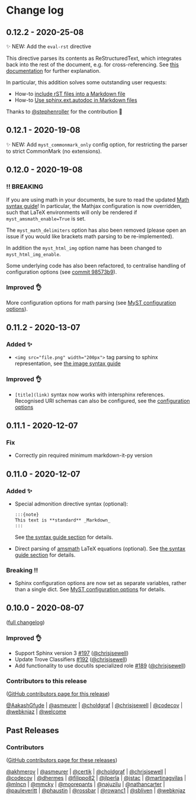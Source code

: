 # Change log

## 0.12.2 - 2020-25-08

✨ NEW: Add the `eval-rst` directive

This directive parses its contents as ReStructuredText, which integrates back into the rest of the document, e.g. for cross-referencing. See [this documentation](https://myst-parser.readthedocs.io/en/latest/using/syntax.html#how-directives-parse-content) for further explanation.

In particular, this addition solves some outstanding user requests:

- How-to [include rST files into a Markdown file](https://myst-parser.readthedocs.io/en/latest/using/howto.html#include-rst-files-into-a-markdown-file)
- How-to [Use sphinx.ext.autodoc in Markdown files](https://myst-parser.readthedocs.io/en/latest/using/howto.html#use-sphinx-ext-autodoc-in-markdown-files)

Thanks to [@stephenroller](https://github.com/stephenroller) for the contribution 🎉

## 0.12.1 - 2020-19-08

✨ NEW: Add `myst_commonmark_only` config option, for restricting the parser to strict CommonMark (no extensions).

## 0.12.0 - 2020-19-08

### ‼️ BREAKING

If you are using math in your documents, be sure to read the updated [Math syntax guide](https://myst-parser.readthedocs.io/en/latest/using/syntax.html#math-shortcuts)!
In particular, the Mathjax configuration is now overridden, such that LaTeX environments will only be rendered if `myst_amsmath_enable=True` is set.

The `myst_math_delimiters` option has also been removed (please open an issue if you would like brackets math parsing to be re-implemented).

In addition the `myst_html_img` option name has been changed to `myst_html_img_enable`.

Some underlying code has also been refactored, to centralise handling of configuration options (see [commit 98573b9](https://github.com/executablebooks/MyST-Parser/commit/98573b9c6e3602ab31d627b5266ae5c1ba2c9e5f)).

### Improved 👌

More configuration options for math parsing (see [MyST configuration options](https://myst-parser.readthedocs.io/en/latest/using/intro.html#myst-configuration-options)).

## 0.11.2 - 2020-13-07

### Added ✨

- `<img src="file.png" width="200px">` tag parsing to sphinx representation, see [the image syntax guide](https://myst-parser.readthedocs.io/en/latest/using/syntax.html#images)

### Improved 👌

- `[title](link)` syntax now works with intersphinx references.
  Recognised URI schemas can also be configured, see the [configuration options](https://myst-parser.readthedocs.io/en/latest/using/intro.html#myst-configuration-options)

## 0.11.1 - 2020-12-07

### Fix

- Correctly pin required minimum markdown-it-py version

## 0.11.0 - 2020-12-07

### Added ✨

* Special admonition directive syntax (optional):

  ```md
  :::{note}
  This text is **standard** _Markdown_
  :::
  ```

  See [the syntax guide section](https://myst-parser.readthedocs.io/en/latest/using/syntax.html#admonition-directives-special-syntax-optional) for details.

* Direct parsing of [amsmath](https://ctan.org/pkg/amsmath) LaTeX equations (optional).
  See [the syntax guide section](https://myst-parser.readthedocs.io/en/latest/using/syntax.html#direct-latex-math-optional) for details.

### Breaking ‼️

* Sphinx configuration options are now set as separate variables, rather than a single dict.
  See [MyST configuration options](https://myst-parser.readthedocs.io/en/latest/using/intro.html#myst-configuration-options) for details.

## 0.10.0 - 2020-08-07

([full changelog](https://github.com/executablebooks/MyST-Parser/compare/v0.9.1...aaed58808af485c29bbbf73c5aac10697bfa08b9))

### Improved 👌

* Support Sphinx version 3 [#197](https://github.com/executablebooks/MyST-Parser/pull/197) ([@chrisjsewell](https://github.com/chrisjsewell))
* Update Trove Classifiers [#192](https://github.com/executablebooks/MyST-Parser/pull/192) ([@chrisjsewell](https://github.com/chrisjsewell))
* Add functionality to use docutils specialized role [#189](https://github.com/executablebooks/MyST-Parser/pull/189) ([@chrisjsewell](https://github.com/chrisjsewell))

### Contributors to this release

([GitHub contributors page for this release](https://github.com/executablebooks/MyST-Parser/graphs/contributors?from=2020-07-20&to=2020-08-07&type=c))

[@AakashGfude](https://github.com/search?q=repo%3Aexecutablebooks%2FMyST-Parser+involves%3AAakashGfude+updated%3A2020-07-20..2020-08-07&type=Issues) | [@asmeurer](https://github.com/search?q=repo%3Aexecutablebooks%2FMyST-Parser+involves%3Aasmeurer+updated%3A2020-07-20..2020-08-07&type=Issues) | [@choldgraf](https://github.com/search?q=repo%3Aexecutablebooks%2FMyST-Parser+involves%3Acholdgraf+updated%3A2020-07-20..2020-08-07&type=Issues) | [@chrisjsewell](https://github.com/search?q=repo%3Aexecutablebooks%2FMyST-Parser+involves%3Achrisjsewell+updated%3A2020-07-20..2020-08-07&type=Issues) | [@codecov](https://github.com/search?q=repo%3Aexecutablebooks%2FMyST-Parser+involves%3Acodecov+updated%3A2020-07-20..2020-08-07&type=Issues) | [@webknjaz](https://github.com/search?q=repo%3Aexecutablebooks%2FMyST-Parser+involves%3Awebknjaz+updated%3A2020-07-20..2020-08-07&type=Issues) | [@welcome](https://github.com/search?q=repo%3Aexecutablebooks%2FMyST-Parser+involves%3Awelcome+updated%3A2020-07-20..2020-08-07&type=Issues)

## Past Releases

### Contributors

([GitHub contributors page for these releases](https://github.com/executablebooks/MyST-Parser/graphs/contributors?from=2020-01-01&to=2020-07-20&type=c))

[@akhmerov](https://github.com/search?q=repo%3Aexecutablebooks%2FMyST-Parser+involves%3Aakhmerov+updated%3A2020-01-01..2020-07-20&type=Issues) | [@asmeurer](https://github.com/search?q=repo%3Aexecutablebooks%2FMyST-Parser+involves%3Aasmeurer+updated%3A2020-01-01..2020-07-20&type=Issues) | [@certik](https://github.com/search?q=repo%3Aexecutablebooks%2FMyST-Parser+involves%3Acertik+updated%3A2020-01-01..2020-07-20&type=Issues) | [@choldgraf](https://github.com/search?q=repo%3Aexecutablebooks%2FMyST-Parser+involves%3Acholdgraf+updated%3A2020-01-01..2020-07-20&type=Issues) | [@chrisjsewell](https://github.com/search?q=repo%3Aexecutablebooks%2FMyST-Parser+involves%3Achrisjsewell+updated%3A2020-01-01..2020-07-20&type=Issues) | [@codecov](https://github.com/search?q=repo%3Aexecutablebooks%2FMyST-Parser+involves%3Acodecov+updated%3A2020-01-01..2020-07-20&type=Issues) | [@dhermes](https://github.com/search?q=repo%3Aexecutablebooks%2FMyST-Parser+involves%3Adhermes+updated%3A2020-01-01..2020-07-20&type=Issues) | [@filippo82](https://github.com/search?q=repo%3Aexecutablebooks%2FMyST-Parser+involves%3Afilippo82+updated%3A2020-01-01..2020-07-20&type=Issues) | [@jlperla](https://github.com/search?q=repo%3Aexecutablebooks%2FMyST-Parser+involves%3Ajlperla+updated%3A2020-01-01..2020-07-20&type=Issues) | [@jstac](https://github.com/search?q=repo%3Aexecutablebooks%2FMyST-Parser+involves%3Ajstac+updated%3A2020-01-01..2020-07-20&type=Issues) | [@martinagvilas](https://github.com/search?q=repo%3Aexecutablebooks%2FMyST-Parser+involves%3Amartinagvilas+updated%3A2020-01-01..2020-07-20&type=Issues) | [@mlncn](https://github.com/search?q=repo%3Aexecutablebooks%2FMyST-Parser+involves%3Amlncn+updated%3A2020-01-01..2020-07-20&type=Issues) | [@mmcky](https://github.com/search?q=repo%3Aexecutablebooks%2FMyST-Parser+involves%3Ammcky+updated%3A2020-01-01..2020-07-20&type=Issues) | [@moorepants](https://github.com/search?q=repo%3Aexecutablebooks%2FMyST-Parser+involves%3Amoorepants+updated%3A2020-01-01..2020-07-20&type=Issues) | [@najuzilu](https://github.com/search?q=repo%3Aexecutablebooks%2FMyST-Parser+involves%3Anajuzilu+updated%3A2020-01-01..2020-07-20&type=Issues) | [@nathancarter](https://github.com/search?q=repo%3Aexecutablebooks%2FMyST-Parser+involves%3Anathancarter+updated%3A2020-01-01..2020-07-20&type=Issues) | [@pauleveritt](https://github.com/search?q=repo%3Aexecutablebooks%2FMyST-Parser+involves%3Apauleveritt+updated%3A2020-01-01..2020-07-20&type=Issues) | [@phaustin](https://github.com/search?q=repo%3Aexecutablebooks%2FMyST-Parser+involves%3Aphaustin+updated%3A2020-01-01..2020-07-20&type=Issues) | [@rossbar](https://github.com/search?q=repo%3Aexecutablebooks%2FMyST-Parser+involves%3Arossbar+updated%3A2020-01-01..2020-07-20&type=Issues) | [@rowanc1](https://github.com/search?q=repo%3Aexecutablebooks%2FMyST-Parser+involves%3Arowanc1+updated%3A2020-01-01..2020-07-20&type=Issues) | [@sbliven](https://github.com/search?q=repo%3Aexecutablebooks%2FMyST-Parser+involves%3Asbliven+updated%3A2020-01-01..2020-07-20&type=Issues) | [@webknjaz](https://github.com/search?q=repo%3Aexecutablebooks%2FMyST-Parser+involves%3Awebknjaz+updated%3A2020-01-01..2020-07-20&type=Issues)
